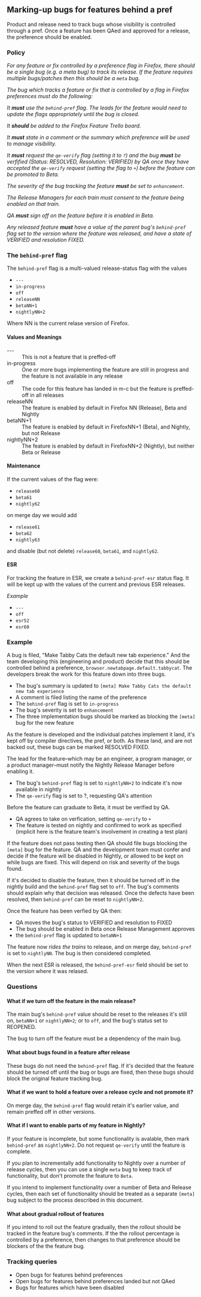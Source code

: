 ## Marking-up bugs for features behind a pref

Product and release need to track bugs whose visibility is controlled through a pref. Once a feature has been QAed and approved for a release, the preference should be enabled. 

### Policy

_For any feature or fix controlled by a preference flag in Firefox, there should be a single bug (e.g. a meta bug) to track its release. If the feature requires multiple bugs/patches then this should be a `meta` bug._

_The bug which tracks a feature or fix that is controlled by a flag in Firefox preferences must do the following:_

_It **must** use the `behind-pref` flag. The leads for the feature would need to update the flags appropriately until the bug is closed._

_It **should** be added to the Firefox Feature Trello board._

_It **must** state in a comment or the summary which preference will be used to manage visibility._

_It **must** request the `qe-verify` flag (setting it to `?`) and the bug **must** be verfified (Status: RESOLVED, Resolution: VERIFIED) by QA once they have accepted the `qe-verify` request (setting the flag to `+`) before the feature can be promoted to Beta._

_The severity of the bug tracking the feature **must** be set to `enhancement`._

_The Release Managers for each train must consent to the feature being enabled on that train._

_QA **must** sign off on the feature before it is enabled in Beta._

_Any released feature **must** have a value of the parent bug's `behind-pref` flag set to the version where the feature was released, and have a state of VERIFIED and resolution FIXED._

### The `behind-pref` flag

The `behind-pref` flag is a multi-valued release-status flag with the values

- `---`
- `in-progress`
- `off`
- `releaseNN`
- `betaNN+1`
- `nightlyNN+2`

Where NN is the current relase version of Firefox. 

#### Values and Meanings

<dl>
  <dt>---</dt>
  <dd>This is not a feature that is preffed-off</dd>
  <dt>in-progress</dt>
  <dd>One or more bugs implementing the feature are still in progress and the feature is not available in any release</dd>
  <dt>off</dt>
  <dd>The code for this feature has landed in m-c but the feature is preffed-off in all releases</dd>
  <dt>releaseNN</dt>
  <dd>The feature is enabled by default in Firefox NN (Release), Beta and Nightly</dd>
  <dt>betaNN+1</dt>
  <dd>The feature is enabled by default in FirefoxNN+1 (Beta), and Nightly, but not Release</dd>
  <dt>nightlyNN+2</dt>
  <dd>The feature is enabled by default in FirefoxNN+2 (Nightly), but neither Beta or Release</dd>
</dl>

#### Maintenance 

If the current values of the flag were:

- `release60`
- `beta61`
- `nightly62`

on merge day we would add

- `release61`
- `beta62`
- `nightly63`

and disable (but not delete) `release60`, `beta61`, and `nightly62`.

#### ESR

For tracking the feature in ESR, we create a `behind-pref-esr` status flag. It will be kept up with the values of the current and previous ESR releases. 

_Example_

- `---`
- `off`
- `esr52`
- `esr60`

### Example

A bug is filed, "Make Tabby Cats the default new tab experience." And the team developing this (engineering and product) decide that this should be controlled behind a preference, `browser.newtabpage.default.tabbycat`. The developers break the work for this feature down into three bugs.

- The bug's summary is updated to `[meta] Make Tabby Cats the default new tab experience`
- A comment is filed listing the name of the preference
- The `behind-pref` flag is set to `in-progress`
- The bug's severity is set to `enhancement`
- The three implementation bugs should be marked as blocking the `[meta]` bug for the new feature

As the feature is developed and the individual patches implement it land, it's kept off by compiler directives, the pref, or both. As these land, and are not backed out, these bugs can be marked RESOLVED FIXED.

The lead for the feature–which may be an engineer, a program manager, or a product manager–must notify the Nightly Release Manager before enabling it.

- The bug's `behind-pref` flag is set to `nightlyNN+2` to indicate it's now available in nightly
- The `qe-verify` flag is set to ?, requesting QA's attention

Before the feature can graduate to Beta, it must be verified by QA. 

- QA agrees to take on verfication, setting `qe-verify` to `+`
- The feature is tested on nightly and confirmed to work as specified (implicit here is the feature team's involvement in creating a test plan)

If the feature does not pass testing then QA should file bugs blocking the `[meta]` bug for the feature. QA and the development team must confer and decide if the feature will be disabled in Nightly, or allowed to be kept on while bugs are fixed. This will depend on risk and severity of the bugs found. 

If it's decided to disable the feature, then it should be turned off in the nightly build and the `behind-pref` flag set to `off`. The bug's comments should explain why that decision was released. Once the defects have been resolved, then `behind-pref` can be reset to `nightlyNN+2`.

Once the feature has been verfied by QA then:

- QA moves the bug's status to VERIFIED and resolution to FIXED
- The bug should be enabled in Beta once Release Management approves
- the `behind-pref` flag is updated to `betaNN+1` 

The feature now *rides the trains* to release, and on merge day, `behind-pref` is set to `nightlyNN`. The bug is then considered completed. 

When the next ESR is released, the `behind-pref-esr` field should be set to the version where it was relased. 

### Questions 

#### What if we turn off the feature in the main release?

The main bug's `behind-pref` value should be reset to the releases it's still on, `betaNN+1` or `nightlyNN+2`; or to `off`, and the bug's status set to REOPENED.

The bug to turn off the feature must be a dependency of the main bug.

#### What about bugs found in a feature after release

These bugs do not need the `behind-pref` flag. If it's decided that the feature should be turned off until the bug or bugs are fixed, then these bugs should block the original feature tracking bug.

#### What if we want to hold a feature over a release cycle and not promote it?

On merge day, the `behind-pref` flag would retain it's earlier value, and remain preffed off in other versions.

#### What if I want to enable parts of my feature in Nightly?

If your feature is incomplete, but some functionality is avalable, then mark `behind-pref` as `nightlyNN+2`. Do not request `qe-verify` until the feature is complete.

If you plan to incrementally add functionality to Nightly over a number of release cycles, then you can use a single `meta` bug to keep track of functionality, but don't promote the feature to `Beta`.

If you intend to implement functionality over a number of Beta and Release cycles, then each set of functionality should be treated as a separate `[meta]` bug subject to the process described in this document.

#### What about gradual rollout of features

If you intend to roll out the feature gradually, then the rollout should be tracked in the feature bug's comments. If the the rollout percentage is controlled by a preference, then changes to that preference should be blockers of the the feature bug.

### Tracking queries

- Open bugs for features behind preferences
- Open bugs for features behind preferences landed but not QAed
- Bugs for features which have been disabled 
